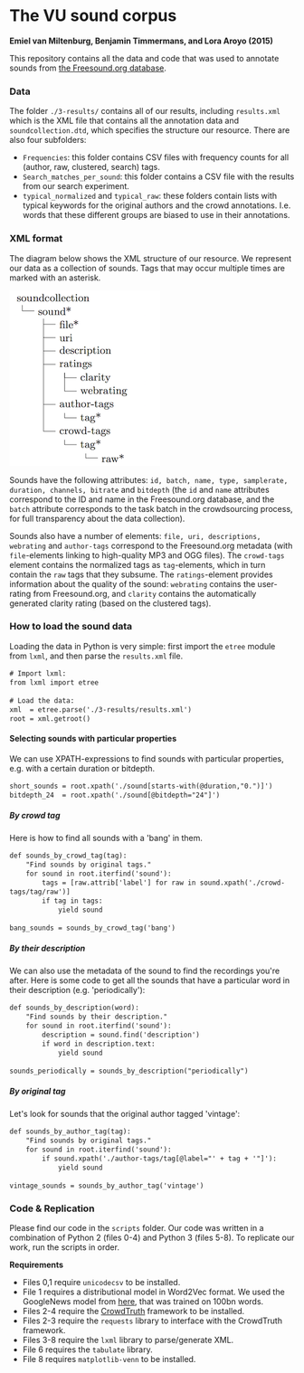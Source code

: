 # The VU sound corpus
**Emiel van Miltenburg, Benjamin Timmermans, and Lora Aroyo (2015)**

This repository contains all the data and code that was used to annotate
sounds from [the Freesound.org database](www.freesound.org).

### Data
The folder  `./3-results/` contains all of our results, including `results.xml` which is the XML file that contains all the annotation data and `soundcollection.dtd`, which specifies the structure our resource. There are also four subfolders:

* `Frequencies`: this folder contains CSV files with frequency counts for all (author, raw, clustered, search) tags.
* `Search_matches_per_sound`: this folder contains a CSV file with the results from our search experiment.
* `typical_normalized` and `typical_raw`: these folders contain lists with typical keywords for the original authors and the crowd annotations. I.e. words that these different groups are biased to use in their annotations.

### XML format
The diagram below shows the XML structure of our resource. We represent our data as a collection of sounds.
Tags that may occur multiple times are marked with an asterisk.

![XML format](./resources/images/sound_xml.png?raw=true)

Sounds have the following attributes: `id, batch, name, type, samplerate, duration, channels, bitrate` and `bitdepth` (the `id` and `name` attributes correspond to the ID and name in the Freesound.org database, and the `batch` attribute corresponds to the task batch in the crowdsourcing process, for full transparency about the data collection).

Sounds also have a number of elements: `file, uri, descriptions, webrating` and `author-tags` correspond to the Freesound.org metadata (with `file`-elements linking to high-quality MP3 and OGG files). The `crowd-tags` element contains the normalized tags as `tag`-elements, which in turn contain the `raw` tags that they subsume. The `ratings`-element provides information about the quality of the sound: `webrating` contains the user-rating from Freesound.org, and `clarity` contains the automatically generated clarity rating (based on the clustered tags).


### How to load the sound data

Loading the data in Python is very simple: first import the `etree` module from `lxml`, and then parse the `results.xml` file.

    # Import lxml:
    from lxml import etree
    
    # Load the data:
    xml  = etree.parse('./3-results/results.xml')
    root = xml.getroot()
    
#### Selecting sounds with particular properties

We can use XPATH-expressions to find sounds with particular properties, e.g. with a certain duration or bitdepth.

    short_sounds = root.xpath('./sound[starts-with(@duration,"0.")]')
    bitdepth_24  = root.xpath('./sound[@bitdepth="24"]')

##### By crowd tag

Here is how to find all sounds with a 'bang' in them.

    def sounds_by_crowd_tag(tag):
        "Find sounds by original tags."
        for sound in root.iterfind('sound'):
            tags = [raw.attrib['label'] for raw in sound.xpath('./crowd-tags/tag/raw')]
            if tag in tags:
                yield sound
    
    bang_sounds = sounds_by_crowd_tag('bang')

##### By their description

We can also use the metadata of the sound to find the recordings you're after. Here is some code to get all the sounds that have a particular word in their description (e.g. 'periodically'):

    def sounds_by_description(word):
        "Find sounds by their description."
        for sound in root.iterfind('sound'):
            description = sound.find('description')
            if word in description.text:
                yield sound
    
    sounds_periodically = sounds_by_description("periodically")

##### By original tag

Let's look for sounds that the original author tagged 'vintage':

    def sounds_by_author_tag(tag):
        "Find sounds by original tags."
        for sound in root.iterfind('sound'):
            if sound.xpath('./author-tags/tag[@label="' + tag + '"]'):
                yield sound
    
    vintage_sounds = sounds_by_author_tag('vintage')

### Code & Replication
Please find our code in the `scripts` folder. Our code was written in a combination of Python 2 (files 0-4) and Python 3 (files 5-8). To replicate our work, run the scripts in order. 

**Requirements**

* Files 0,1 require `unicodecsv` to be installed.
* File 1 requires a distributional model in Word2Vec format. We used the GoogleNews model from [here](https://code.google.com/p/word2vec/), that was trained on 100bn words.
* Files 2-4 require the [CrowdTruth](https://github.com/CrowdTruth/CrowdTruth) framework to be installed.
* Files 2-3 require the `requests` library to interface with the CrowdTruth framework.
* Files 3-8 require the `lxml` library to parse/generate XML.
* File 6 requires the `tabulate` library.
* File 8 requires `matplotlib-venn` to be installed.


